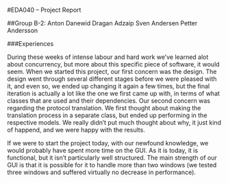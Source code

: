 #EDA040 – Project Report

##Group B-2: 
Anton Danewid
Dragan Adzaip
Sven Andersen
Petter Andersson

###Experiences

During these weeks of intense labour and hard work we’ve learned alot about concurrency, but more about this specific piece of software, it would seem. When we started this project, our first concern was the design. The design went through several different stages before we were pleased with it, and even so, we ended up changing it again a few times, but the final iteration is actually a lot like the one we first came up with, in terms of what classes that are used and their dependencies. 
Our second concern was regarding the protocol translation. We first thought about making the translation process in a separate class, but ended up performing in the respective models. We really didn’t put much thought about why, it just kind of happend, and we were happy with the results. 

If we were to start the project today, with our newfound knowledge, we would probably have spent more time on the GUI. As it is today, it is functional, but it isn’t particularly well structured. The main strength of our GUI is that it is possible for it to handle more than two windows (we tested three windows and suffered virtually no decrease in performance). 

